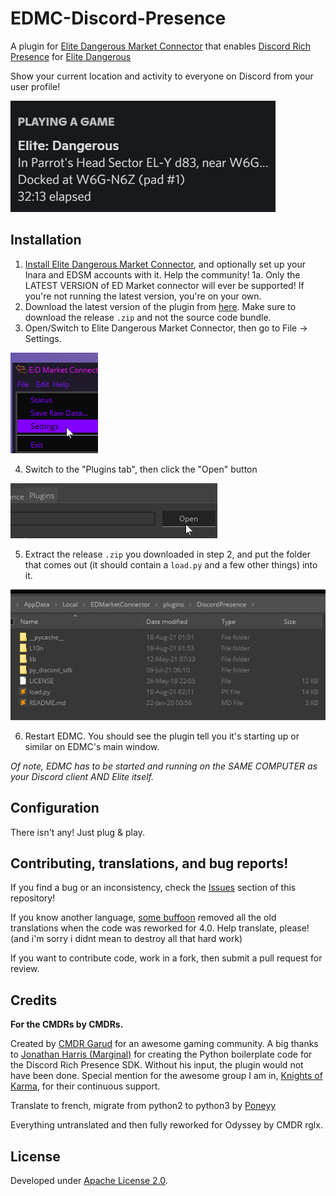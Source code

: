 # EDMC-Discord-Presence

A plugin for [Elite Dangerous Market Connector](https://github.com/Marginal/EDMarketConnector) that enables [Discord Rich Presence](https://discordapp.com/rich-presence) for [Elite Dangerous](https://www.elitedangerous.com/)

Show your current location and activity to everyone on Discord from your user profile!

![An image of someone's Discord user card, showing richer information from the game Elite: Dangerous](.github/readme-1.png)

## Installation

1. [Install Elite Dangerous Market Connector](https://github.com/EDCD/EDMarketConnector), and optionally set up your Inara and EDSM accounts with it. Help the community!
  1a. Only the LATEST VERSION of ED Market connector will ever be supported! If you're not running the latest version, you're on your own.
3. Download the latest version of the plugin from [here](/../../releases/latest). Make sure to download the release `.zip` and not the source code bundle.
4. Open/Switch to Elite Dangerous Market Connector, then go to File -> Settings.

![An image of a menu entry marked "Settings" inside ED Market Connector's main "File" menu](.github/readme-2.png)

4. Switch to the "Plugins tab", then click the "Open" button

![This one! Last tab on the right, first big button.](.github/readme-3.png)

5. Extract the release `.zip` you downloaded in step 2, and put the folder that comes out (it should contain a `load.py` and a few other things) into it.

![Inside the folder it should look like this: a bunch of files and folders inside a folder inside EDMC's main plugins folder.](.github/readme-4.png)

6. Restart EDMC. You should see the plugin tell you it's starting up or similar on EDMC's main window.

*Of note, EDMC has to be started and running on the SAME COMPUTER as your Discord client AND Elite itself.*

## Configuration

There isn't any! Just plug & play.

## Contributing, translations, and bug reports!

If you find a bug or an inconsistency, check the [Issues](/../../issues) section of this repository!

If you know another language, [some buffoon](<https://github.com/rglx/>) removed all the old translations when the code was reworked for 4.0. Help translate, please! (and i'm sorry i didnt mean to destroy all that hard work)

If you want to contribute code, work in a fork, then submit a pull request for review.

## Credits

**For the CMDRs by CMDRs.**

Created by [CMDR Garud](https://forums.frontier.co.uk/member.php/136073-Garud) for an awesome gaming community. 
A big thanks to [Jonathan Harris (Marginal)](https://github.com/Marginal) for creating the Python boilerplate code for the Discord Rich Presence SDK. Without his input, the plugin would not have been done. Special mention for the awesome group I am in, [Knights of Karma](http://knightsofkarma.com/), for their continuous support.

Translate to french, migrate from python2 to python3 by [Poneyy](https://github.com/Poneyy)

Everything untranslated and then fully reworked for Odyssey by CMDR rglx.

## License

Developed under [Apache License 2.0](https://choosealicense.com/licenses/apache-2.0/).
